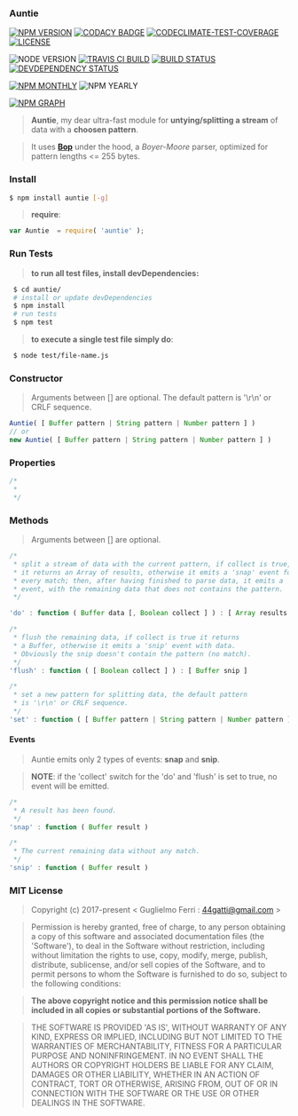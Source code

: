 ### Auntie

[![NPM VERSION](http://img.shields.io/npm/v/auntie.svg?style=flat)](https://www.npmjs.org/package/auntie)
[![CODACY BADGE](https://img.shields.io/codacy/b18ed7d95b0a4707a0ff7b88b30d3def.svg?style=flat)](https://www.codacy.com/public/44gatti/auntie)
[![CODECLIMATE-TEST-COVERAGE](https://img.shields.io/codeclimate/coverage/github/rootslab/auntie.svg?style=flat)](https://codeclimate.com/github/rootslab/auntie)
[![LICENSE](http://img.shields.io/badge/license-MIT-blue.svg?style=flat)](https://github.com/rootslab/auntie#mit-license)

![NODE VERSION](https://img.shields.io/node/v/auntie.svg)
[![TRAVIS CI BUILD](http://img.shields.io/travis/rootslab/auntie.svg?style=flat)](http://travis-ci.org/rootslab/auntie)
[![BUILD STATUS](http://img.shields.io/david/rootslab/auntie.svg?style=flat)](https://david-dm.org/rootslab/auntie)
[![DEVDEPENDENCY STATUS](http://img.shields.io/david/dev/rootslab/auntie.svg?style=flat)](https://david-dm.org/rootslab/auntie#info=devDependencies)

[![NPM MONTHLY](http://img.shields.io/npm/dm/auntie.svg?style=flat)](http://npm-stat.com/charts.html?package=auntie)
![NPM YEARLY](https://img.shields.io/npm/dy/auntie.svg)

[![NPM GRAPH](https://nodei.co/npm/auntie.png?downloads=true&downloadRank=true&stars=true)](https://nodei.co/npm/auntie/)

> __Auntie__, my dear ultra-fast module for __untying/splitting a stream__ of data with a __choosen pattern__.

> It uses __[Bop](https://github.com/rootslab/bop)__ under the hood, a _Boyer-Moore_ parser,
> optimized for pattern lengths <= 255 bytes.


### Install

```bash
$ npm install auntie [-g]
```

> __require__:

```javascript
var Auntie  = require( 'auntie' );
```
### Run Tests

> __to run all test files, install devDependencies:__

```bash
 $ cd auntie/
 # install or update devDependencies
 $ npm install 
 # run tests
 $ npm test
```

> __to execute a single test file simply do__:

```bash
 $ node test/file-name.js
```


### Constructor

> Arguments between [] are optional.
> The default pattern is '\r\n' or CRLF sequence.

```javascript
Auntie( [ Buffer pattern | String pattern | Number pattern ] )
// or
new Auntie( [ Buffer pattern | String pattern | Number pattern ] )
```

###  Properties

```javascript
/*
 * 
 */

```

### Methods

> Arguments between [] are optional.

```javascript
/*
 * split a stream of data with the current pattern, if collect is true,
 * it returns an Array of results, otherwise it emits a 'snap' event for
 * every match; then, after having finished to parse data, it emits a 'snip'
 * event, with the remaining data that does not contains the pattern.
 */

'do' : function ( Buffer data [, Boolean collect ] ) : [ Array results ]

/*
 * flush the remaining data, if collect is true it returns
 * a Buffer, otherwise it emits a 'snip' event with data.
 * Obviously the snip doesn't contain the pattern (no match).
 */
'flush' : function ( [ Boolean collect ] ) : [ Buffer snip ]

/*
 * set a new pattern for splitting data, the default pattern
 * is '\r\n' or CRLF sequence.
 */
'set' : function ( [ Buffer pattern | String pattern | Number pattern ] ) : Auntie

```


#### Events

> Auntie emits only 2 types of events: __snap__ and __snip__.

> __NOTE__: if the 'collect' switch for the 'do' and 'flush'
> is set to true, no event will be emitted.

```javascript
/*
 * A result has been found.
 */
'snap' : function ( Buffer result )

/*
 * The current remaining data without any match.
 */
'snip' : function ( Buffer result )
```


### MIT License

> Copyright (c) 2017-present &lt; Guglielmo Ferri : 44gatti@gmail.com &gt;

> Permission is hereby granted, free of charge, to any person obtaining
> a copy of this software and associated documentation files (the
> 'Software'), to deal in the Software without restriction, including
> without limitation the rights to use, copy, modify, merge, publish,
> distribute, sublicense, and/or sell copies of the Software, and to
> permit persons to whom the Software is furnished to do so, subject to
> the following conditions:

> __The above copyright notice and this permission notice shall be
> included in all copies or substantial portions of the Software.__

> THE SOFTWARE IS PROVIDED 'AS IS', WITHOUT WARRANTY OF ANY KIND,
> EXPRESS OR IMPLIED, INCLUDING BUT NOT LIMITED TO THE WARRANTIES OF
> MERCHANTABILITY, FITNESS FOR A PARTICULAR PURPOSE AND NONINFRINGEMENT.
> IN NO EVENT SHALL THE AUTHORS OR COPYRIGHT HOLDERS BE LIABLE FOR ANY
> CLAIM, DAMAGES OR OTHER LIABILITY, WHETHER IN AN ACTION OF CONTRACT,
> TORT OR OTHERWISE, ARISING FROM, OUT OF OR IN CONNECTION WITH THE
> SOFTWARE OR THE USE OR OTHER DEALINGS IN THE SOFTWARE.
